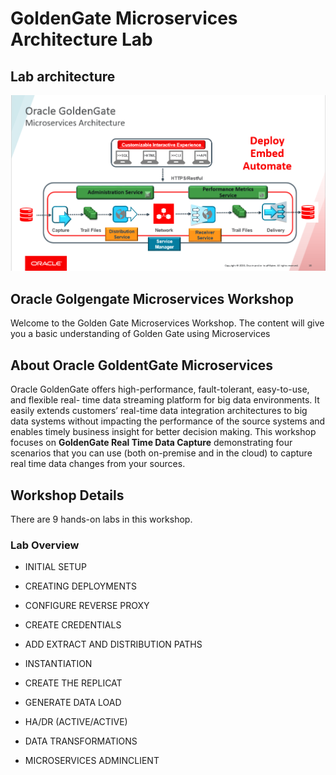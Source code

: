 # GoldenGate Microservices Architecture Lab

## Lab architecture

![](./images/ggmicroservicesarchitecture.png)


## Oracle Golgengate Microservices Workshop
 
Welcome to the Golden Gate Microservices Workshop. The content will give you a basic understanding of Golden Gate using Microservices

## About Oracle GoldentGate Microservices

Oracle GoldenGate offers high-performance, fault-tolerant, easy-to-use, and flexible real- time data streaming platform for big data environments. It easily extends customers’ real-time data integration architectures to big data systems without impacting the performance of the source systems and enables timely business insight for better decision making. This workshop focuses on **GoldenGate Real Time Data Capture** demonstrating four scenarios that you can use (both on-premise and in the cloud) to capture real time data changes from your sources.

## Workshop Details

There are 9 hands-on labs in this workshop. 

### Lab Overview

- INITIAL SETUP

- CREATING DEPLOYMENTS

- CONFIGURE REVERSE PROXY

- CREATE CREDENTIALS

- ADD EXTRACT AND DISTRIBUTION PATHS

- INSTANTIATION

- CREATE THE REPLICAT

- GENERATE DATA LOAD

- HA/DR (ACTIVE/ACTIVE)

- DATA TRANSFORMATIONS

- MICROSERVICES ADMINCLIENT






